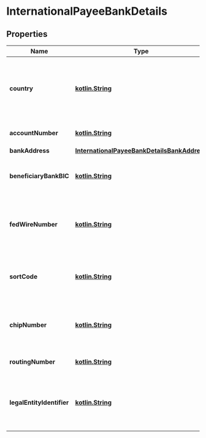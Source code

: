 # InternationalPayeeBankDetails

## Properties
Name | Type | Description | Notes
------------ | ------------- | ------------- | -------------
**country** | [**kotlin.String**](.md) | Country of the recipient institution. A valid ISO 3166 Alpha-3 country code |  [optional]
**accountNumber** | [**kotlin.String**](.md) | Account Targeted for payment |  [optional]
**bankAddress** | [**InternationalPayeeBankDetailsBankAddress**](InternationalPayeeBankDetailsBankAddress.md) |  |  [optional]
**beneficiaryBankBIC** | [**kotlin.String**](.md) | Swift bank code.  Aligns with standard [ISO 9362](https://www.iso.org/standard/60390.html) |  [optional]
**fedWireNumber** | [**kotlin.String**](.md) | Number for Fedwire payment (Federal Reserve Wire Network) |  [optional]
**sortCode** | [**kotlin.String**](.md) | Sort code used for account identification in some jurisdictions |  [optional]
**chipNumber** | [**kotlin.String**](.md) | Number for the Clearing House Interbank Payments System |  [optional]
**routingNumber** | [**kotlin.String**](.md) | International bank routing number |  [optional]
**legalEntityIdentifier** | [**kotlin.String**](.md) | The legal entity identifier (LEI) for the beneficiary.  Aligns with [ISO 17442](https://www.iso.org/standard/59771.html) |  [optional]
